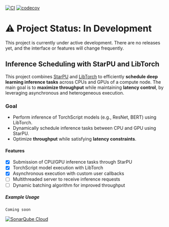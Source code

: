 [![CI](https://github.com/daxmawal/StarPU-Inference-Server/actions/workflows/ci.yml/badge.svg)](https://github.com/daxmawal/StarPU-Inference-Server/actions/workflows/ci.yml) [![codecov](https://codecov.io/github/daxmawal/StarPU-Inference-Server/graph/badge.svg?token=WV7HQ2N4T6)](https://codecov.io/github/daxmawal/StarPU-Inference-Server)
# ⚠️ Project Status: In Development
This project is currently under active development. There are no releases yet, and the interface or features will change frequently.


## Inference Scheduling with StarPU and LibTorch

This project combines [StarPU](https://starpu.gitlabpages.inria.fr/) and [LibTorch](https://pytorch.org/cppdocs/) to efficiently **schedule deep learning inference tasks** across CPUs and GPUs of a compute node.
The main goal is to **maximize throughput** while maintaining **latency control**, by leveraging asynchronous and heterogeneous execution.

### Goal

- Perform inference of TorchScript models (e.g., ResNet, BERT) using LibTorch.
- Dynamically schedule inference tasks between CPU and GPU using StarPU.
- Optimize **throughput** while satisfying **latency constraints**.

#### Features

- [x] Submission of CPU/GPU inference tasks through StarPU
- [x] TorchScript model execution with LibTorch
- [x] Asynchronous execution with custom user callbacks
- [ ] Multithreaded server to receive inference requests
- [ ] Dynamic batching algorithm for improved throughput

##### Example Usage

```bash
Coming soon
```

[![SonarQube Cloud](https://sonarcloud.io/images/project_badges/sonarcloud-dark.svg)](https://sonarcloud.io/summary/new_code?id=daxmawal_StarPU-Inference-Server)
